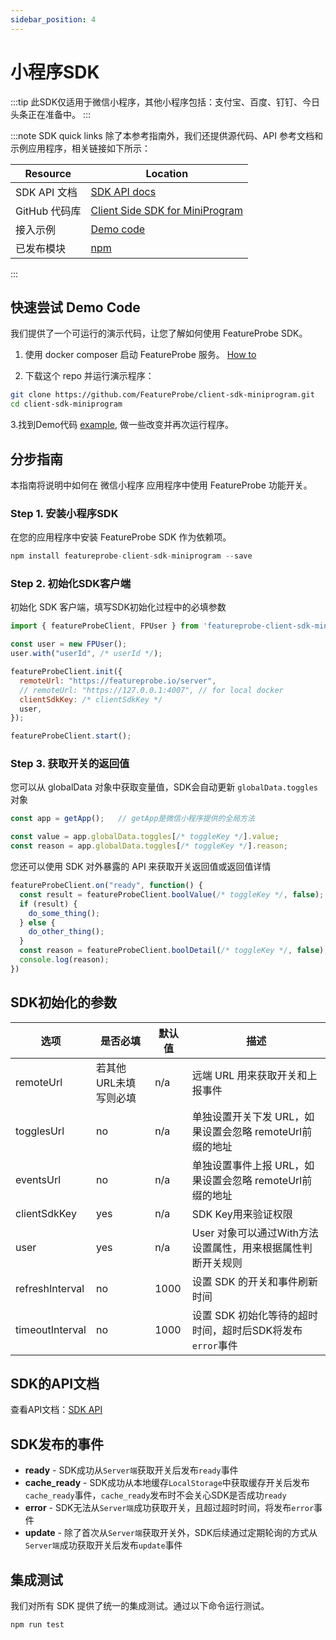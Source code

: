 ```yaml
---
sidebar_position: 4
---
```


# 小程序SDK

:::tip
此SDK仅适用于微信小程序，其他小程序包括：支付宝、百度、钉钉、今日头条正在准备中。
:::

:::note SDK quick links
除了本参考指南外，我们还提供源代码、API 参考文档和示例应用程序，相关链接如下所示：

| **Resource**  | **Location**                                                 |
| ------------- | ------------------------------------------------------------ |
| SDK API 文档  | [ SDK API docs](https://featureprobe.github.io/client-sdk-miniprogram/) |
| GitHub 代码库 | [Client Side SDK for MiniProgram](https://github.com/FeatureProbe/client-sdk-miniprogram) |
| 接入示例      | [Demo code](https://github.com/FeatureProbe/client-sdk-miniprogram/tree/main/example) |
| 已发布模块    | [npm](https://www.npmjs.com/package/featureprobe-client-sdk-miniprogram) |

:::

## 快速尝试 Demo Code

我们提供了一个可运行的演示代码，让您了解如何使用 FeatureProbe SDK。

1. 使用 docker composer 启动 FeatureProbe 服务。 [How to](https://github.com/FeatureProbe/FeatureProbe#1-starting-featureprobe-service-with-docker-compose)

2. 下载这个 repo 并运行演示程序：

```bash
git clone https://github.com/FeatureProbe/client-sdk-miniprogram.git
cd client-sdk-miniprogram
```

3.找到Demo代码 [example](https://github.com/FeatureProbe/client-sdk-miniprogram/tree/main/example),
做一些改变并再次运行程序。

<!-- ```
// open example/index.html in browser
``` -->

## 分步指南

本指南将说明中如何在 微信小程序 应用程序中使用 FeatureProbe 功能开关。

### Step 1. 安装小程序SDK

在您的应用程序中安装 FeatureProbe SDK 作为依赖项。


```js
npm install featureprobe-client-sdk-miniprogram --save
```


### Step 2. 初始化SDK客户端
初始化 SDK 客户端，填写SDK初始化过程中的必填参数


```js
import { featureProbeClient, FPUser } from 'featureprobe-client-sdk-miniprogram';

const user = new FPUser();
user.with("userId", /* userId */);

featureProbeClient.init({
  remoteUrl: "https://featureprobe.io/server",
  // remoteUrl: "https://127.0.0.1:4007", // for local docker
  clientSdkKey: /* clientSdkKey */
  user,
});

featureProbeClient.start();
```

### Step 3. 获取开关的返回值


您可以从 globalData 对象中获取变量值，SDK会自动更新 `globalData.toggles` 对象

```js
const app = getApp();   // getApp是微信小程序提供的全局方法

const value = app.globalData.toggles[/* toggleKey */].value;
const reason = app.globalData.toggles[/* toggleKey */].reason;
```

您还可以使用 SDK 对外暴露的 API 来获取开关返回值或返回值详情

```js
featureProbeClient.on("ready", function() {
  const result = featureProbeClient.boolValue(/* toggleKey */, false);
  if (result) {
    do_some_thing();
  } else {
    do_other_thing();
  }
  const reason = featureProbeClient.boolDetail(/* toggleKey */, false);
  console.log(reason);
})
```

## SDK初始化的参数

| 选项            | 是否必填       | 默认值 | 描述                                                                                                                                      |
|-------------------|----------------|---------|--------------------------------------------------------------------------------------------------------------------------------------------------|
| remoteUrl         | 若其他URL未填写则必填 | n/a     | 远端 URL 用来获取开关和上报事件 |
| togglesUrl        | no             | n/a     | 单独设置开关下发 URL，如果设置会忽略 remoteUrl前缀的地址 |
| eventsUrl         | no             | n/a     | 单独设置事件上报 URL，如果设置会忽略 remoteUrl前缀的地址 |
| clientSdkKey      | yes            | n/a     | SDK Key用来验证权限   |
| user              | yes            | n/a     | User 对象可以通过With方法设置属性，用来根据属性判断开关规则 |
| refreshInterval   | no            | 1000    | 设置 SDK 的开关和事件刷新时间   |
| timeoutInterval   | no            | 1000    | 设置 SDK 初始化等待的超时时间，超时后SDK将发布`error`事件   |

## SDK的API文档

查看API文档：[SDK API](https://featureprobe.github.io/client-sdk-miniprogram/)


## SDK发布的事件

- **ready** - SDK成功从`Server端`获取开关后发布`ready`事件 
- **cache_ready** - SDK成功从本地缓存`LocalStorage`中获取缓存开关后发布`cache_ready`事件，`cache_ready`发布时不会关心SDK是否成功`ready`
- **error** - SDK无法从`Server端`成功获取开关，且超过超时时间，将发布`error`事件
- **update** - 除了首次从`Server端`获取开关外，SDK后续通过定期轮询的方式从`Server端`成功获取开关后发布`update`事件


## 集成测试

我们对所有 SDK 提供了统一的集成测试。通过以下命令运行测试。

```shell
npm run test
```